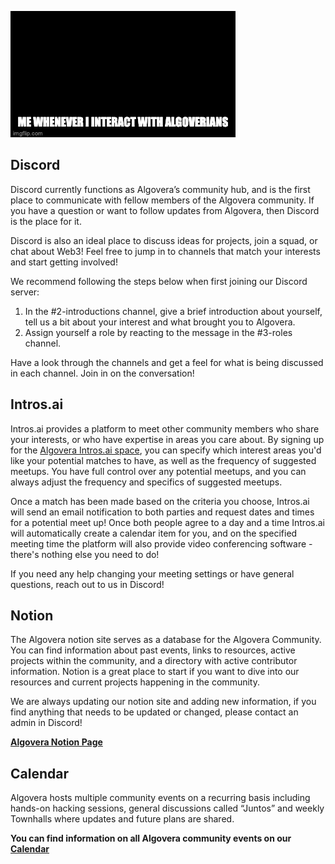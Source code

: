 ![](./assets/dance_algo.gif)

## Discord

Discord currently functions as Algovera’s community hub, and is the first place to communicate with fellow members of the Algovera community. If you have a question or want to follow updates from Algovera, then Discord is the place for it.

Discord is also an ideal place to discuss ideas for projects, join a squad, or chat about Web3! Feel free to jump in to channels that match your interests and start getting involved!

We recommend following the steps below when first joining our Discord server:

1. In the #2-introductions channel, give a brief introduction about yourself, tell us a bit about your interest and what brought you to Algovera.
2. Assign yourself a role by reacting to the message in the #3-roles channel.

Have a look through the channels and get a feel for what is being discussed in each channel. Join in on the conversation!


## Intros.ai

Intros.ai provides a platform to meet other community members who share your interests, or who have expertise in areas you care about. By signing up for the [Algovera Intros.ai space](https://profile.intros.ai/join/algovera.ai), you can specify which interest areas you'd like your potential matches to have, as well as the frequency of suggested meetups. You have full control over any potential meetups, and you can always adjust the frequency and specifics of suggested meetups.

Once a match has been made based on the criteria you choose, Intros.ai will send an email notification to both parties and request dates and times for a potential meet up! Once both people agree to a day and a time Intros.ai will automatically create a calendar item for you, and on the specified meeting time the platform will also provide video conferencing software - there's nothing else you need to do!

If you need any help changing your meeting settings or have general questions, reach out to us in Discord!

## Notion

The Algovera notion site serves as a database for the Algovera Community. You can find information about past events, links to resources, active projects within the community, and a directory with active contributor information. Notion is a great place to start if you want to dive into our resources and current projects happening in the community.

We are always updating our notion site and adding new information, if you find anything that needs to be updated or changed, please contact an admin in Discord!

[**Algovera Notion Page**](https://algovera.notion.site/)

## Calendar

Algovera hosts multiple community events on a recurring basis including hands-on hacking sessions, general discussions called “Juntos” and weekly Townhalls where updates and future plans are shared.

**You can find information on all Algovera community events on our [Calendar](https://www.notion.so/Calendar-9d79fab364234b47b6d24021efc28e42)**